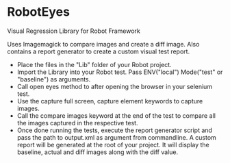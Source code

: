 # RobotEyes
Visual Regression Library for Robot Framework

Uses Imagemagick to compare images and create a diff image. Also contains a report generator to create a custom
visual test report.

- Place the files in the "Lib" folder of your Robot project.
- Import the Library into your Robot test. Pass ENV("local") Mode("test" or "baseline") as arguments.
- Call open eyes method to after opening the browser in your selenium test.
- Use the capture full screen, capture element keywords to capture images.
- Call the compare images keyword at the end of the test to compare all the images captured in the respective test.
- Once done running the tests, execute the report generator script and pass the path to output.xml as argument from commandline.
A custom report will be generated at the root of your project. 
It will display the baseline, actual and diff images along with the diff value.

